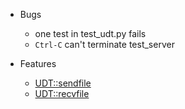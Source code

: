 * Bugs
  * one test in test\_udt.py fails
  * `Ctrl-C` can't terminate test_server

* Features
  * [UDT::sendfile](http://udt.sourceforge.net/udt4/doc/sendfile.htm)
  * [UDT::recvfile](http://udt.sourceforge.net/udt4/doc/recvfile.htm)
